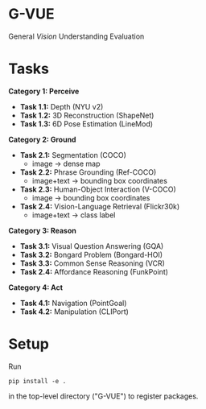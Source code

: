 # G-VUE
General *Vision* Understanding Evaluation

# Tasks

**Category 1: Perceive** 

* **Task 1.1:** Depth (NYU v2)
* **Task 1.2:** 3D Reconstruction (ShapeNet)
* **Task 1.3:** 6D Pose Estimation (LineMod)


**Category 2: Ground** 

* **Task 2.1:** Segmentation (COCO)
  * image -> dense map
* **Task 2.2:** Phrase Grounding (Ref-COCO)
  * image+text -> bounding box coordinates
* **Task 2.3:** Human-Object Interaction (V-COCO)
  * image -> bounding box coordinates
* **Task 2.4:** Vision-Language Retrieval (Flickr30k)
  * image+text -> class label

**Category 3: Reason** 

* **Task 3.1:** Visual Question Answering (GQA)
* **Task 3.2:** Bongard Problem (Bongard-HOI)
* **Task 3.3:** Common Sense Reasoning (VCR)
* **Task 2.4:** Affordance Reasoning (FunkPoint)


**Category 4: Act** 

* **Task 4.1:** Navigation (PointGoal)
* **Task 4.2:** Manipulation (CLIPort)


# Setup
Run 
```
pip install -e .
```
in the top-level directory ("G-VUE") to register packages.
